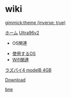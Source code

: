 # wiki
[gimmick:theme (inverse: true)](spacelab)

[ホーム](index.md)
[Ultra96v2]()  

- OS関連  

* [使用するOS](ultra96v2/debian10.md)
* [Wifi関連](ultra96v2/wifi.md)


[ラズパイ4 modelB 4GB]()

[Download](download.md)

[bne](https://github.com/ooshou/bne)